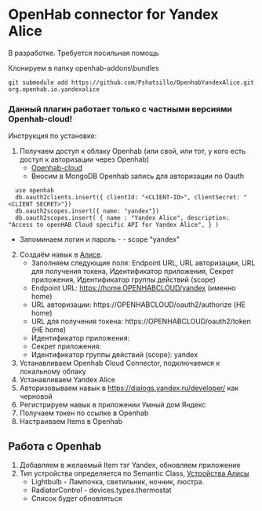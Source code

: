 # OpenHab connector for Yandex Alice

В разработке. Требуется посильная помощь

Клонируем в папку openhab-addons\bundles

```git submodule add https://github.com/Pshatsillo/OpenhabYandexAlice.git org.openhab.io.yandexalice```

### Данный плагин работает только с частными версиями Openhab-cloud!

Инструкция по установке:
1. Получаем доступ к облаку Openhab (или свой, или тот, у кого есть доступ к авторизации через Openhab)
   * [Openhab-cloud](https://github.com/openhab/openhab-cloud)
   * Вносим в MongoDB Openhab запись для авторизации по Oauth 
  ```
    use openhab
    db.oauth2clients.insert({ clientId: "<CLIENT-ID>", clientSecret: "<CLIENT SECRET>"})
    db.oauth2scopes.insert({ name: "yandex"})
    db.oauth2scopes.insert( { name : "Yandex Alice", description: "Access to openHAB Cloud specific API for Yandex Alice", } )
  ```
  * Запоминаем логин и пароль <CLIENT-ID> - <CLIENT SECRET> - scope "yandex"

2. Создаём навык в [Алисе](https://dialogs.yandex.ru/developer/).
   * Заполняем следующие поля: Endpoint URL, URL авторизации, URL для получения токена, Идентификатор приложения, Секрет приложения, Идентификатор группы действий (scope)
   * Endpoint URL: https://home.OPENHABCLOUD/yandex (именно home)
   * URL авторизации: https://OPENHABCLOUD/oauth2/authorize (НЕ home)
   * URL для получения токена: https://OPENHABCLOUD/oauth2/token (НЕ home)
   * Идентификатор приложения: <CLIENT-ID>
   * Секрет приложения: <CLIENT SECRET>
   * Идентификатор группы действий (scope): yandex
3. Устанавливаем Openhab Cloud Connector, подключаемся к локальному облаку
4. Устанавливаем Yandex Alice
5. Авторизовываем навык в https://dialogs.yandex.ru/developer/ как черновой
6. Регистрируем навык в приложении Умный дом Яндекс
7. Получаем токен по ссылке в Openhab
8. Настраиваем Items в Openhab

## Работа с Openhab

1. Добавляем в желаемый Item тэг Yandex, обновляем приложение
2. Тип устройства определяется по Semantic Class, [Устройства Алисы](https://yandex.ru/dev/dialogs/smart-home/doc/concepts/device-types.html)
   * Lightbulb - Лампочка, светильник, ночник, люстра.
   * RadiatorControl - devices.types.thermostat
   * Список будет обновляться
